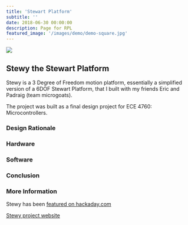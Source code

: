 ```yaml
---
title: 'Stewart Platform'
subtitle: ''
date: 2018-06-30 00:00:00
description: Page for RPL
featured_image: '/images/demo/demo-square.jpg'
---
```


![](/images/stewy)

## Stewy the Stewart Platform
Stewy is a 3 Degree of Freedom motion platform, essentially a simplified version of a 6DOF Stewart Platform, that I built with my friends Eric and Padraig (team microgoats).

The project was built as a final design project for ECE 4760: Microcontrollers.

### Design Rationale

### Hardware


### Software


### Conclusion


### More Information
Stewy has been [featured on hackaday.com](https://hackaday.com/2017/12/27/balance-like-a-mountain-goat-on-this-simple-stewart-platform/)

[Stewy project website](https://people.ece.cornell.edu/land/courses/ece4760/FinalProjects/f2017/psl58_aw698_eb645/psl58_aw698_eb645/index.html)